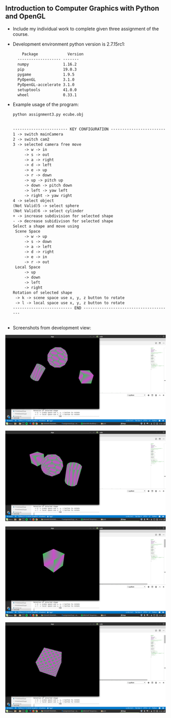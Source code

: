 ## Introduction to Computer Graphics with Python and OpenGL

* Include my individual work to complete given three assignment of the course.
* Development environment python version is 2.7.15rc1:
  ```
      Package             Version
    ------------------- -------
    numpy               1.16.2 
    pip                 19.0.3 
    pygame              1.9.5  
    PyOpenGL            3.1.0  
    PyOpenGL-accelerate 3.1.0  
    setuptools          41.0.0 
    wheel               0.33.1 

  ```
* Example usage of the program:
  ```
  python assignment3.py ecube.obj
  ```
  
  ```text

  ------------------------ KEY CONFIGURATION ------------------------
  1 -> switch mainCamera
  2 -> switch cam2
  3 -> selected camera free move
       -> w -> in
       -> s -> out
       -> a -> right
       -> d -> left
       -> e -> up
       -> r -> down
       -> up -> pitch up
       -> down -> pitch down
       -> left -> yaw left
       -> right -> yaw right
  4 -> select object
  (Not Valid)5 -> select sphere
  (Not Valid)6 -> select cylinder
  + -> increase subdivision for selected shape
  - -> decrease subidivison for selected shape
  Select a shape and move using
   Scene Space
       -> w -> up
       -> s -> down
       -> a -> left
       -> d -> right
       -> e -> in
       -> r -> out
   Local Space
       -> up
       -> down
       -> left
       -> right
  Rotation of selected shape
   -> k -> scene space use x, y, z button to rotate
   -> l -> local space use x, y, z button to rotate
  -------------------------- END ---------------------------------------
 
  ```
  
* Screenshots from development view:

  
![alt text](https://github.com/feyil/CENG487/blob/master/screenshots/fromcam2.png "Page 1")

![alt text](https://github.com/feyil/CENG487/blob/master/screenshots/multipleobject.png "Page 2")

![alt text](https://github.com/feyil/CENG487/blob/master/screenshots/opengl1.png "Page 3")

![alt text](https://github.com/feyil/CENG487/blob/master/screenshots/subdividewithrotation.png "Page 3")

  

  


